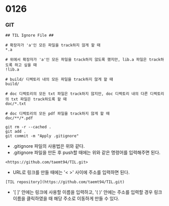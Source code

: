 # 0126
### GIT
```
## TIL Ignore File ##

# 확장자가 'a'인 모든 파일을 track하지 않게 할 때
*.a

# 위에서 확장자가 'a'인 모든 파일을 track하지 않도록 했지만, lib.a 파일은 track하도록 하고 싶을 때
!lib.a

# build/ 디렉토리 내의 모든 파일을 track하지 않게 할 때
build/

# doc 디렉토리의 모든 txt 파일은 track하지 않지만, doc 디렉토리 내의 다른 디렉토리의 txt 파일은 track하도록 할 때
doc/*.txt

# doc 디렉토리의 모든 pdf 파일을 track하지 않게 할 때  
doc/**/*.pdf
```
`git rm -r --cached .`  
`git add .`  
`git commit -m "Apply .gitignore"`  
- .gitignore 파일의 사용법은 위와 같다.
- .gitignore 파일을 만든 후 push할 때에는 위와 같은 명령어를 입력해주면 된다.  

`<https://github.com/taemt94/TIL.git>`  
- URL로 링크를 만들 때에는 '< >' 사이에 주소를 입력하면 된다.  

`[TIL repository](https://github.com/taemt94/TIL.git)`  
- '[ ]' 안에는 링크에 사용할 이름을 입력하고, '( )' 안에는 주소를 입력할 경우 링크 이름을 클릭하였을 때 해당 주소로 이동하게 만들 수 있다.